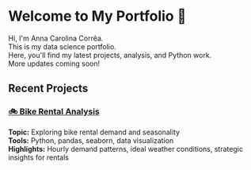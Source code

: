 
# Welcome to My Portfolio 👋

Hi, I'm Anna Carolina Corrêa.  
This is my data science portfolio.  
Here, you'll find my latest projects, analysis, and Python work.  
More updates coming soon!

## Recent Projects

### [🚲 Bike Rental Analysis](./projects/bikes)

**Topic:** Exploring bike rental demand and seasonality  
**Tools:** Python, pandas, seaborn, data visualization  
**Highlights:** Hourly demand patterns, ideal weather conditions, strategic insights for rentals  
